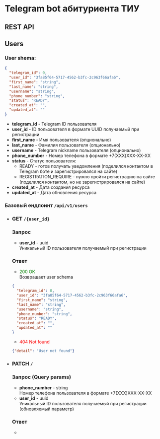 # Telegram bot абитуриента ТИУ

## REST API

## Users

### User shema:

```json
{
  "telegram_id": 0,
  "user_id": "3fa85f64-5717-4562-b3fc-2c963f66afa6",
  "first_name": "string",
  "last_name": "string",
  "username": "string",
  "phone_number": "string",
  "status": "READY",
  "created_at": "",
  "updated_at": ""
}
```

 * <b>telegram_id</b> - Telegram ID пользователя
 * <b>user_id</b> - ID пользователя в формате UUID получаемый при регистрации
 * <b>first_name</b> - Имя пользователя (опционально)
 * <b>last_name</b> - Фамилия пользователя (опционально)
 * <b>username</b> - Telegram nickname пользователя (опционально)
 * <b>phone_number</b> - Номер телефона в формате +7(XXX)XXX-XX-XX
 * <b>status</b> - Статус пользователя:
   * READY - готов получать уведомления (поделился контактом в Telegram боте и зарегистрировался на сайте)
   * REGISTRATION_REQUIRE - нужно пройти регистрацию на сайте (поделился контактом, но не зарегистрировался на сайте)
 * <b>created_at</b> - Дата создания ресурса
 * <b>updated_at</b> - Дата обновления ресурса

### Базовый ендпоинт `/api/v1/users`

* ### <b>GET</b> `/{user_id}`</br>
    ### Запрос</br>
    - <b>user_id</b> - uuid</br>
    Уникальный ID пользователя получаемый при регистрации
    ### Ответ</br>
    - <span style="color: green;">200 OK</span></br>
     Возвращает user schema</br>
     ```json
     {
       "telegram_id": 0,
       "user_id": "3fa85f64-5717-4562-b3fc-2c963f66afa6",
       "first_name": "string",
       "last_name": "string",
       "username": "string",
       "phone_number": "string",
       "status": "READY",
       "created_at": "",
       "updated_at": ""
    }
     ```
     - <span style="color: red;">404 Not found</span></br>
    ```json
    {"detail": "User not found"}
    ```

* ### <b>PATCH</b> `/`
   ### Запрос (Query params)</br>
   - <b>phone_number</b> - string</br>
   Номер телефона пользователя в формате +7(XXX)XXX-XX-XX
   - <b>user_id</b> - uuid</br>
   Уникальный ID пользователя получаемый при регистрации (обновляемый параметр)
  ### Ответ
  - <span style="color: green;">
  